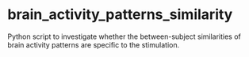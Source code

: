 # brain_activity_patterns_similarity
Python script to investigate whether the between-subject similarities of brain activity patterns are specific to the stimulation.
